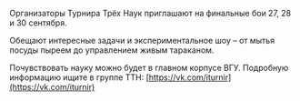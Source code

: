 Организаторы Турнира Трёх Наук приглашают на финальные бои 27, 28 и 30 сентября.

Обещают интересные задачи и экспериментальное шоу – от мытья посуды пыреем до управлением живым тараканом.

Почувствовать науку можно будет в главном корпусе ВГУ. Подробную информацию ищите в группе ТТН: [https://vk.com/iturnir](https://vk.com/iturnir)